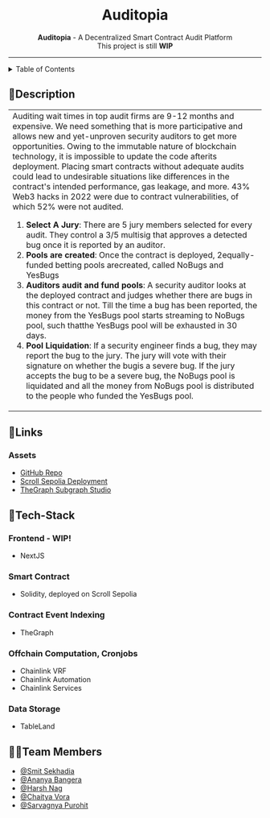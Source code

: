 <h1 align="center">
  <a href="https://github.com/shpurohit/auditopia">
  </a>
  <br>
  Auditopia
</h1>
 
<div align="center">
   <strong>Auditopia</strong> - A Decentralized Smart Contract Audit Platform<br>
  This project is still <strong>WIP</strong>
</div>

<hr>

<details>
<summary>Table of Contents</summary>

- [Description](#description)
- [Links](#links)
- [Tech Stack](#tech-stack)
- [Team Members](#team-members)

</details>

## 📝Description

<table>
  <tr>
    <td>
      Auditing wait times in top audit firms are 9-12 months and expensive. We need something that is more participative and allows new and yet-unproven security auditors to get more opportunities. Owing to the immutable nature of blockchain technology, it is impossible to update the code afterits deployment. Placing smart contracts without adequate audits could lead to undesirable situations like differences in the contract's intended performance, gas leakage, and more. 43% Web3 hacks in 2022 were due to contract vulnerabilities, of which 52% were not audited. <br>
      <ol>
        <li>
          <strong>Select A Jury</strong>: There are 5 jury members selected for every audit. They control a 3/5 multisig that approves a detected bug once it is reported by an auditor.
        </li>
        <li>
          <strong>Pools are created</strong>: Once the contract is deployed, 2equally-funded betting pools arecreated, called NoBugs and YesBugs
        </li>
        <li>
          <strong>Auditors audit and fund pools</strong>: A security auditor looks at the deployed contract and judges whether there are bugs in this contract or not. Till the time a bug has been reported, the money from the YesBugs pool starts streaming to NoBugs pool, such thatthe YesBugs pool will be exhausted in 30 days.
        </li>
        <li>
          <strong>Pool Liquidation</strong>: If a security engineer finds a bug, they may report the bug to the jury. The jury will vote with their signature on whether the bugis a severe bug. If the jury accepts the bug to be a severe bug, the NoBugs pool is liquidated and all the money from NoBugs pool is distributed to the people who funded the YesBugs pool.
        </li>
      </ol>
    </td>
  </tr>
  </table>

## 🔗Links

### Assets

- [GitHub Repo](https://github.com/saRvaGnyA/auditopia)
- [Scroll Sepolia Deployment](https://sepolia-blockscout.scroll.io/address/0x7014902fd04CE2efC0a084369e7B99041490790f/)
- [TheGraph Subgraph Studio](https://api.studio.thegraph.com/query/41844/auditopia-scroll-sepolia/v1.0.0)

## 🤖Tech-Stack

### Frontend - WIP!

- NextJS

### Smart Contract

- Solidity, deployed on Scroll Sepolia

### Contract Event Indexing

- TheGraph

### Offchain Computation, Cronjobs

- Chainlink VRF
- Chainlink Automation
- Chainlink Services

### Data Storage

- TableLand

## 👩‍💻Team Members

- [@Smit Sekhadia](https://github.com/smitsekhadiaa)
- [@Ananya Bangera](https://github.com/ananya-bangera)
- [@Harsh Nag](https://github.com/Jigsaw-23122002)
- [@Chaitya Vora](https://github.com/vorachaitya)
- [@Sarvagnya Purohit](https://github.com/saRvaGnyA)
